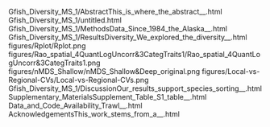 Gfish_Diversity_MS_1/AbstractThis_is_where_the_abstract__.html
Gfish_Diversity_MS_1/untitled.html
Gfish_Diversity_MS_1/MethodsData_Since_1984_the_Alaska__.html
Gfish_Diversity_MS_1/ResultsDiversity_We_explored_the_diversity__.html
figures/Rplot/Rplot.png
figures/Rao_spatial_4QuantLogUncorr&3CategTraits1/Rao_spatial_4QuantLogUncorr&3CategTraits1.png
figures/nMDS_Shallow/nMDS_Shallow&Deep_original.png
figures/Local-vs-Regional-CVs/Local-vs-Regional-CVs.png
Gfish_Diversity_MS_1/DiscussionOur_results_support_species_sorting__.html
Supplementary_MaterialsSupplement_Table_S1_table__.html
Data_and_Code_Availability_Trawl__.html
AcknowledgementsThis_work_stems_from_a__.html
